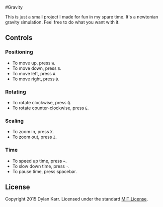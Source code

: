 #Gravity

This is just a small project I made for fun in my spare time. It's a newtonian
gravity simulation. Feel free to do what you want with it.

## Controls

### Positioning

 * To move up, press `W`.
 * To move down, press `S`.
 * To move left, press `A`.
 * To move right, press `D`.

### Rotating

 * To rotate clockwise, press `Q`.
 * To rotate counter-clockwise, press `E`.

### Scaling

 * To zoom in, press `X`.
 * To zoom out, press `Z`.

### Time

 * To speed up time, press `=`.
 * To slow down time, press `-`.
 * To pause time, press spacebar.

## License

Copyright 2015 Dylan Karr. Licensed under the standard [MIT
License](http://dylankarr.github.io/Gravity/).
